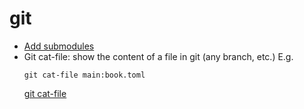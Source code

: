 # git

- [Add submodules](https://devconnected.com/how-to-add-and-update-git-submodules/)
- Git cat-file: show the content of a file in git (any branch, etc.) E.g.
  ```
  git cat-file main:book.toml
  ```
  [git cat-file](https://git-scm.com/docs/git-cat-file)
  
